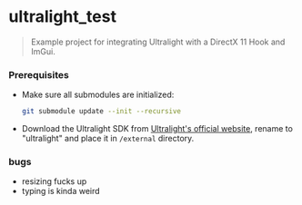 # ultralight_test

> Example project for integrating Ultralight with a DirectX 11 Hook and ImGui.

### Prerequisites

- Make sure all submodules are initialized:

  ```bash
  git submodule update --init --recursive
  ```

- Download the Ultralight SDK from [Ultralight's official website](https://ultralig.ht/), rename to "ultralight" and place it in `/external` directory.

### bugs

- resizing fucks up
- typing is kinda weird
